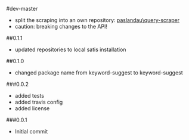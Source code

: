 #dev-master

 - split the scraping into an own repository: [paslandau\query-scraper](https://github.com/paslandau/query-scraper)
 - caution: breaking changes to the API!

##0.1.1

 - updated repositories to local satis installation

##0.1.0

 - changed package name from keyword-suggest to keyword-suggest

###0.0.2

- added tests
- added travis config
- added license

###0.0.1

- Initial commit